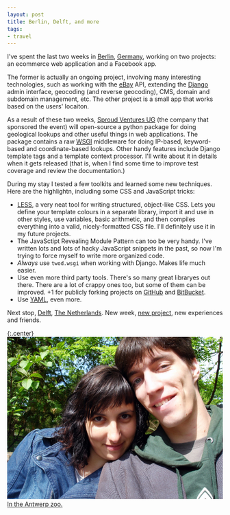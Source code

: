 ```yaml
---
layout: post
title: Berlin, Delft, and more
tags:
- travel
---
```


I've spent the last two weeks in [Berlin][1], [Germany][2], working on two
projects: an ecommerce web application and a Facebook app.

[1]: https://en.wikipedia.org/wiki/Berlin
[2]: https://en.wikipedia.org/wiki/Germany


The former is actually an ongoing project, involving many interesting
technologies, such as working with the [eBay][3] API, extending the [Django][4]
admin interface, geocoding (and reverse geocoding), CMS, domain and subdomain
management, etc. The other project is a small app that works based on the
users' locaiton.

[3]: https://www.ebay.com/
[4]: https://www.djangoproject.com/

As a result of these two weeks, [Sproud Ventures UG][5] (the company that
sponsored the event) will open-source a python package for doing geological
lookups and other useful things in web applications. The package contains a raw
[WSGI][6] middleware for doing IP-based, keyword-based and coordinate-based
lookups. Other handy features include Django template tags and a template
context processor. I'll write about it in details when it gets released (that
is, when I find some time to improve test coverage and review the
documentation.)

[5]: https://www.sproud.de/
[6]: https://wsgi.org/


During my stay I tested a few toolkits and learned some new techniques. Here
are the highlightn, including some CSS and JavaScript tricks:

* [LESS][1], a very neat tool for writing structured, object-like CSS. Lets you
  define your template colours in a separate library, import it and use in
  other styles, use variables, basic arithmetic, and then compiles everything
  into a valid, nicely-formatted CSS file. I'll definitely use it in my future
  projects.
* The JavaSctipt Revealing Module Pattern can too be very handy. I've written
  lots and lots of hacky JavaScript snippets in the past, so now I'm trying to
  force myself to write more organized code.
* *Always* use `twod.wsgi` when working with Django. Makes life much easier.
* Use even more third party tools. There's so many great libraryes out there.
  There are a lot of crappy ones too, but some of them can be improved. +1 for
  publicly forking projects on [GitHub][8] and [BitBucket][9].
* Use [YAML][10], even more.

[7]: https://lesscss.org/
[8]: https://github.com/
[9]: https://bitbucket.com/
[10]: https://yaml.org/

Next stop, [Delft][11], [The Netherlands][12]. New week, [new project][13], new
experiences and friends.

[11]: https://en.wikipedia.org/wiki/Delft
[12]: https://en.wikipedia.org/wiki/Netherlands
[13]: https://www.vemble.com/

{:.center}
[![Hermina and I](/images/2010/antwerp-zoo-small.jpg)
In the Antwerp zoo.
][14]

[14]: /images/2010/antwerp-zoo.jpg
